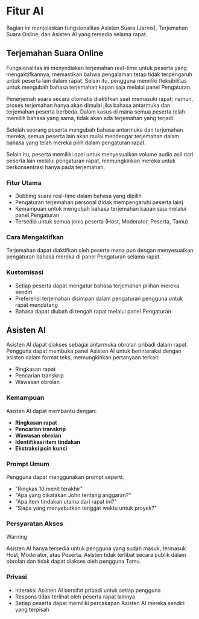# Fitur AI

Bagian ini menjelaskan fungsionalitas Asisten Suara (Jarvis), Terjemahan Suara Online, dan Asisten AI yang tersedia selama rapat.

## Terjemahan Suara Online

Fungsionalitas ini menyediakan terjemahan real-time untuk peserta yang mengaktifkannya, memastikan bahwa pengalaman tetap tidak terpengaruh untuk peserta lain dalam rapat. Selain itu, pengguna memiliki fleksibilitas untuk mengubah bahasa terjemahan kapan saja melalui panel Pengaturan.

Penerjemah suara secara otomatis diaktifkan saat memasuki rapat; namun, proses terjemahan hanya akan dimulai jika bahasa antarmuka dan terjemahan peserta berbeda. Dalam kasus di mana semua peserta telah memilih bahasa yang sama, tidak akan ada terjemahan yang terjadi.

Setelah seorang peserta mengubah bahasa antarmuka dan terjemahan mereka, semua peserta lain akan mulai mendengar terjemahan dalam bahasa yang telah mereka pilih dalam pengaturan rapat.

Selain itu, peserta memiliki opsi untuk menyesuaikan volume audio asli dari peserta lain melalui pengaturan rapat, memungkinkan mereka untuk berkonsentrasi hanya pada terjemahan.

### Fitur Utama

- Dubbing suara real-time dalam bahasa yang dipilih
- Pengaturan terjemahan personal (tidak mempengaruhi peserta lain)
- Kemampuan untuk mengubah bahasa terjemahan kapan saja melalui panel Pengaturan
- Tersedia untuk semua jenis peserta (Host, Moderator, Peserta, Tamu)

### Cara Mengaktifkan

Terjemahan dapat diaktifkan oleh peserta mana pun dengan menyesuaikan pengaturan bahasa mereka di panel Pengaturan selama rapat.

### Kustomisasi

- Setiap peserta dapat mengatur bahasa terjemahan pilihan mereka sendiri
- Preferensi terjemahan disimpan dalam pengaturan pengguna untuk rapat mendatang
- Bahasa dapat diubah di tengah rapat melalui panel Pengaturan

## Asisten AI

Asisten AI dapat diakses sebagai antarmuka obrolan pribadi dalam rapat. Pengguna dapat membuka panel Asisten AI untuk berinteraksi dengan asisten dalam format teks, memungkinkan pertanyaan terkait:

- Ringkasan rapat
- Pencarian transkrip
- Wawasan obrolan

### Kemampuan

Asisten AI dapat membantu dengan:

- **Ringkasan rapat**
- **Pencarian transkrip**
- **Wawasan obrolan**
- **Identifikasi item tindakan**
- **Ekstraksi poin kunci**

### Prompt Umum

Pengguna dapat menggunakan prompt seperti:

- "Ringkas 10 menit terakhir"
- "Apa yang dikatakan John tentang anggaran?"
- "Apa item tindakan utama dari rapat ini?"
- "Siapa yang menyebutkan tenggat waktu untuk proyek?"

### Persyaratan Akses

> [!WARNING]
> Asisten AI hanya tersedia untuk pengguna yang sudah masuk, termasuk Host, Moderator, atau Peserta. Asisten tidak terlibat secara publik dalam obrolan dan tidak dapat diakses oleh pengguna Tamu.

### Privasi

- Interaksi Asisten AI bersifat pribadi untuk setiap pengguna
- Respons tidak terlihat oleh peserta rapat lainnya
- Setiap peserta dapat memiliki percakapan Asisten AI mereka sendiri yang terpisah